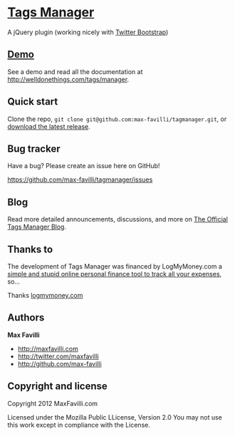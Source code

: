 [Tags Manager](http://welldonethings.com/tags/manager)
==========

A jQuery plugin (working nicely with [Twitter Bootstrap](http://twitter.github.com/bootstrap))


[Demo](http://welldonethings.com/tags/manager)
-----------

See a demo and read all the documentation at http://welldonethings.com/tags/manager.


Quick start
-----------

Clone the repo, `git clone git@github.com:max-favilli/tagmanager.git`, or [download the latest release](https://github.com/max-favilli/tagmanager/zipball/master).


Bug tracker
-----------

Have a bug? Please create an issue here on GitHub!

https://github.com/max-favilli/tagmanager/issues


Blog
----

Read more detailed announcements, discussions, and more on [The Official Tags Manager Blog](http://welldonethings.com/tags/manager).


Thanks to
------------

The development of Tags Manager was financed by LogMyMoney.com a [simple and stupid online personal finance tool to track all your expenses](https:logmymoney.com), so...

Thanks [logmymoney.com](https:logmymoney.com)


Authors
-------

**Max Favilli**

+ http://maxfavilli.com
+ http://twitter.com/maxfavilli
+ http://github.com/max-favilli


Copyright and license
---------------------

Copyright 2012 MaxFavilli.com

Licensed under the Mozilla Public LLicense, Version 2.0
You may not use this work except in compliance with the License.
